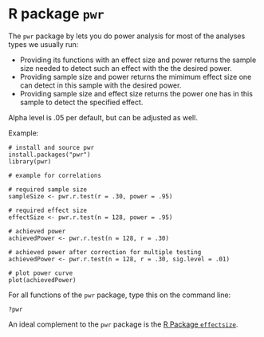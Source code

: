 # R package `pwr`

The `pwr` package by lets you do power analysis for most of the analyses types we usually run: 

- Providing its functions with an effect size and power returns the sample size needed to detect such an effect with the the desired power.
- Providing sample size and power returns the mimimum effect size one can detect in this sample with the desired power. 
- Providing sample size and effect size returns the power one has in this sample to detect the specified effect. 

Alpha level is .05 per default, but can be adjusted as well. 

Example:

```
# install and source pwr
install.packages("pwr") 
library(pwr)

# example for correlations

# required sample size
sampleSize <- pwr.r.test(r = .30, power = .95)

# required effect size
effectSize <- pwr.r.test(n = 128, power = .95)

# achieved power
achievedPower <- pwr.r.test(n = 128, r = .30)

# achieved power after correction for multiple testing
achievedPower <- pwr.r.test(n = 128, r = .30, sig.level = .01)

# plot power curve
plot(achievedPower)
```

For all functions of the `pwr` package, type this on the command line:

```
?pwr
```

An ideal complement to the `pwr` package is the [R Package `effectsize`](https://github.com/alex-strobel/DPP-LabManual/blob/main/Research/Analysis/Software/R/effectsize/effectsize.md).

